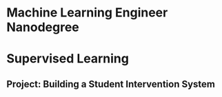 # Machine Learning Engineer Nanodegree
# Supervised Learning
## Project: Building a Student Intervention System
